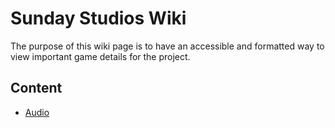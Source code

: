 # Sunday Studios Wiki

The purpose of this wiki page is to have an accessible and formatted way to view important game details for the project.

## Content
- [Audio](Audio.md)
